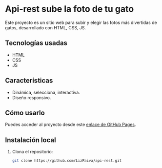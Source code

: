 # Api-rest  sube la foto de tu gato

Este proyecto es un sitio web para subir y elegir las fotos más divertidas de gatos, desarrollado con HTML, CSS, JS.

## Tecnologías usadas
- HTML
- CSS
- JS

## Características
- Dinámica, selecciona, interactiva.
- Diseño responsivo.

## Cómo usarlo
Puedes acceder al proyecto desde este [enlace de GitHub Pages](https://lizpaiva.github.io/api-rest/).

## Instalación local
1. Clona el repositorio:
   ```bash
   git clone https://github.com/LizPaiva/api-rest.git
